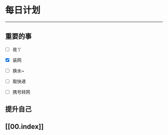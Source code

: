 
# 每日计划
---
## 重要的事

- [ ]    夜丫
- [x]   装网
- [ ]    换水~
- [ ] 取快递
- [ ] 携号转网



## 提升自己

  



## [[00.index]]










